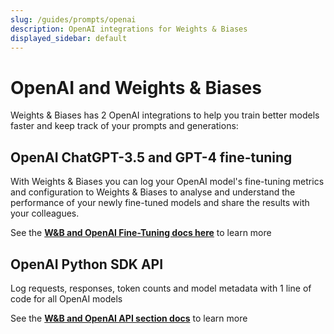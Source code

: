 ```yaml
---
slug: /guides/prompts/openai
description: OpenAI integrations for Weights & Biases
displayed_sidebar: default
---
```


# OpenAI and Weights & Biases 
Weights & Biases has 2 OpenAI integrations to help you train better models faster and keep track of your prompts and generations:

## OpenAI ChatGPT-3.5 and GPT-4 fine-tuning
With Weights & Biases you can log your OpenAI model's fine-tuning metrics and configuration to Weights & Biases to analyse and understand the performance of your newly fine-tuned models and share the results with your colleagues.

See the **[W&B and OpenAI Fine-Tuning docs here](../integrations/openai)** to learn more

## OpenAI Python SDK API
Log requests, responses, token counts and model metadata with 1 line of code for all OpenAI models

See the **[W&B and OpenAI API section docs](../integrations/openai-api)** to learn more
